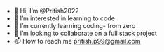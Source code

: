 - 👋 Hi, I’m @Pritish2022
- 👀 I’m interested in learning to code
- 🌱 I’m currently learning coding- from zero
- 💞️ I’m looking to collaborate on a full stack project
- 📫 How to reach me pritish.p99@gmail.com

<!---
Pritish2022/Pritish2022 is a ✨ special ✨ repository because its `README.md` (this file) appears on your GitHub profile.
You can click the Preview link to take a look at your changes.
--->
